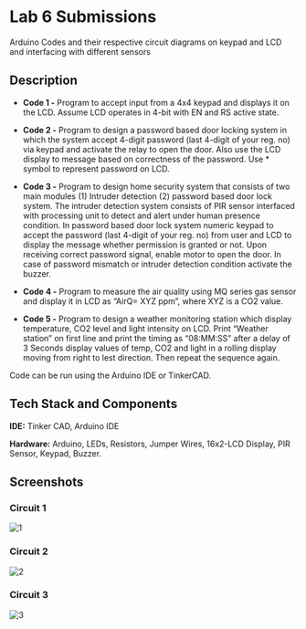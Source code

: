
# Lab 6 Submissions

Arduino Codes and their respective circuit diagrams on keypad and LCD and interfacing with different sensors


## Description

- **Code 1 -** Program to accept input from a 4x4 keypad and displays it on the LCD. Assume LCD operates in 4-bit with EN and RS active state. 

- **Code 2 -** Program to design a password based door locking system in which the system accept 4-digit password (last 4-digit of your reg. no) via keypad and activate the relay to open the door. Also use the LCD display to message based on correctness of the password. Use * symbol to represent password on LCD. 


- **Code 3 -** Program to design home security system that consists of two main modules (1) Intruder detection (2) password based door lock system. The intruder detection system consists of PIR sensor interfaced with processing unit to detect and alert under human presence condition. In password based door lock system numeric keypad to accept the password (last 4-digit of your reg. no) from user and LCD to display the message whether permission is granted or not. Upon receiving correct password signal, enable motor to open the door. In case of password mismatch or intruder detection condition activate the buzzer. 


- **Code 4 -** Program to measure the air quality using MQ series gas sensor and display it in LCD as “AirQ= XYZ ppm”, where XYZ is a CO2 value.


- **Code 5 -** Program to design a weather monitoring station which display temperature, CO2 level and light intensity on LCD. Print “Weather station” on first line and print the timing as “08:MM:SS” after a delay of 3 Seconds display values of temp, CO2 and light in a rolling display moving from right to lest direction. Then repeat the sequence again.


Code can be run using the Arduino IDE or TinkerCAD.
    
## Tech Stack and Components

**IDE:** Tinker CAD, Arduino IDE

**Hardware:** Arduino, LEDs, Resistors, Jumper Wires, 16x2-LCD Display, PIR Sensor, Keypad, Buzzer.

  
## Screenshots

### Circuit 1
![1](https://user-images.githubusercontent.com/42286904/137083672-ae99a49a-a8f6-4c25-88bc-d61ad8c958fa.png)

### Circuit 2
![2](https://user-images.githubusercontent.com/42286904/137083747-9cd966bb-718f-45e7-a8ef-7dd3402f38cc.png)

### Circuit 3
![3](https://user-images.githubusercontent.com/42286904/137083821-b34fd970-3abc-405d-bc16-db614a7e6e41.png)
